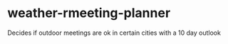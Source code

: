 # weather-rmeeting-planner
Decides if outdoor meetings are ok in certain cities with a 10 day outlook
